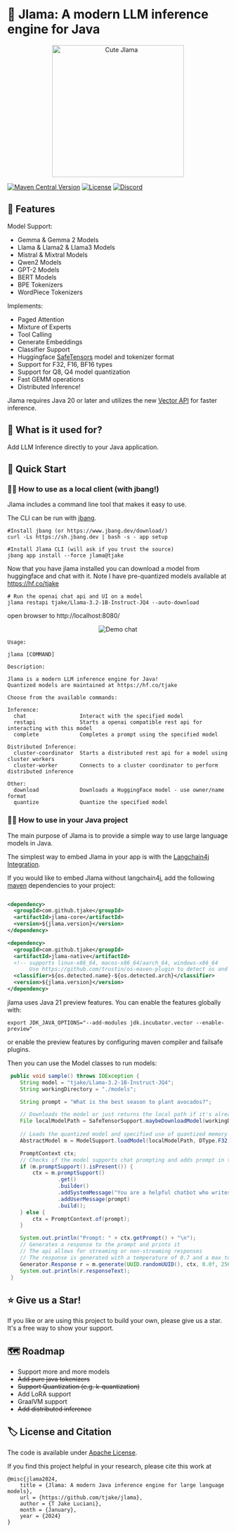 # 🦙 Jlama: A modern LLM inference engine for Java

<p align="center">
  <img src="docs/jlama.jpg" width="300" height="300" alt="Cute Jlama">
</p>

[![Maven Central Version](https://img.shields.io/maven-central/v/com.github.tjake/jlama-parent?style=flat-square)](https://central.sonatype.com/artifact/com.github.tjake/jlama-core/overview)
[![License](https://img.shields.io/badge/License-Apache%202.0-blue.svg)](LICENSE)
[![Discord](https://img.shields.io/discord/1279855254812229642?style=flat-square&label=Discord&color=663399)](https://discord.gg/HsYXHrMu6J)


## 🚀 Features

Model Support:
  * Gemma & Gemma 2 Models
  * Llama & Llama2 & Llama3 Models
  * Mistral & Mixtral Models
  * Qwen2 Models
  * GPT-2 Models
  * BERT Models
  * BPE Tokenizers
  * WordPiece Tokenizers

Implements:
  * Paged Attention
  * Mixture of Experts
  * Tool Calling
  * Generate Embeddings
  * Classifier Support
  * Huggingface [SafeTensors](https://github.com/huggingface/safetensors) model and tokenizer format
  * Support for F32, F16, BF16 types
  * Support for Q8, Q4 model quantization
  * Fast GEMM operations
  * Distributed Inference!

Jlama requires Java 20 or later and utilizes the new [Vector API](https://openjdk.org/jeps/448) 
for faster inference.

## 🤔 What is it used for? 

Add LLM Inference directly to your Java application.

## 🔬 Quick Start

### 🕵️‍♀️ How to use as a local client (with jbang!)
Jlama includes a command line tool that makes it easy to use.

The CLI can be run with [jbang](https://www.jbang.dev/download/).

```shell
#Install jbang (or https://www.jbang.dev/download/)
curl -Ls https://sh.jbang.dev | bash -s - app setup

#Install Jlama CLI (will ask if you trust the source)
jbang app install --force jlama@tjake
```

Now that you have jlama installed you can download a model from huggingface and chat with it.
Note I have pre-quantized models available at https://hf.co/tjake

```shell
# Run the openai chat api and UI on a model
jlama restapi tjake/Llama-3.2-1B-Instruct-JQ4 --auto-download
```

open browser to http://localhost:8080/

<p align="center">
  <img src="docs/demo.png" alt="Demo chat">
</p>


```shell
Usage:

jlama [COMMAND]

Description:

Jlama is a modern LLM inference engine for Java!
Quantized models are maintained at https://hf.co/tjake

Choose from the available commands:

Inference:
  chat                 Interact with the specified model
  restapi              Starts a openai compatible rest api for interacting with this model
  complete             Completes a prompt using the specified model

Distributed Inference:
  cluster-coordinator  Starts a distributed rest api for a model using cluster workers
  cluster-worker       Connects to a cluster coordinator to perform distributed inference

Other:
  download             Downloads a HuggingFace model - use owner/name format
  quantize             Quantize the specified model
```


### 👨‍💻 How to use in your Java project
The main purpose of Jlama is to provide a simple way to use large language models in Java.

The simplest way to embed Jlama in your app is with the [Langchain4j Integration](https://github.com/langchain4j/langchain4j-examples/tree/main/jlama-examples).  

If you would like to embed Jlama without langchain4j, add the following [maven](https://central.sonatype.com/artifact/com.github.tjake/jlama-core/) dependencies to your project:

```xml

<dependency>
  <groupId>com.github.tjake</groupId>
  <artifactId>jlama-core</artifactId>
  <version>${jlama.version}</version>
</dependency>

<dependency>
  <groupId>com.github.tjake</groupId>
  <artifactId>jlama-native</artifactId>
  <!-- supports linux-x86_64, macos-x86_64/aarch_64, windows-x86_64 
       Use https://github.com/trustin/os-maven-plugin to detect os and arch -->
  <classifier>${os.detected.name}-${os.detected.arch}</classifier>
  <version>${jlama.version}</version>
</dependency>

```

jlama uses Java 21 preview features. You can enable the features globally with:

```shell
export JDK_JAVA_OPTIONS="--add-modules jdk.incubator.vector --enable-preview"
```
or enable the preview features by configuring maven compiler and failsafe plugins.



Then you can use the Model classes to run models:

```java
 public void sample() throws IOException {
    String model = "tjake/Llama-3.2-1B-Instruct-JQ4";
    String workingDirectory = "./models";

    String prompt = "What is the best season to plant avocados?";

    // Downloads the model or just returns the local path if it's already downloaded
    File localModelPath = SafeTensorSupport.maybeDownloadModel(workingDirectory, model);
    
    // Loads the quantized model and specified use of quantized memory
    AbstractModel m = ModelSupport.loadModel(localModelPath, DType.F32, DType.I8);

    PromptContext ctx;
    // Checks if the model supports chat prompting and adds prompt in the expected format for this model
    if (m.promptSupport().isPresent()) {
        ctx = m.promptSupport()
                .get()
                .builder()
                .addSystemMessage("You are a helpful chatbot who writes short responses.")
                .addUserMessage(prompt)
                .build();
    } else {
        ctx = PromptContext.of(prompt);
    }

    System.out.println("Prompt: " + ctx.getPrompt() + "\n");
    // Generates a response to the prompt and prints it
    // The api allows for streaming or non-streaming responses
    // The response is generated with a temperature of 0.7 and a max token length of 256
    Generator.Response r = m.generate(UUID.randomUUID(), ctx, 0.0f, 256, (s, f) -> {});
    System.out.println(r.responseText);
 }
```

## ⭐ Give us a Star! 

If you like or are using this project to build your own, please give us a star. It's a free way to show your support.

## 🗺️ Roadmap

* Support more and more models
* <s>Add pure java tokenizers</s>
* <s>Support Quantization (e.g. k-quantization)</s>
* Add LoRA support
* GraalVM support
* <s>Add distributed inference</s>

## 🏷️ License and Citation

The code is available under [Apache License](./LICENSE).

If you find this project helpful in your research, please cite this work at

```
@misc{jlama2024,
    title = {Jlama: A modern Java inference engine for large language models},
    url = {https://github.com/tjake/jlama},
    author = {T Jake Luciani},
    month = {January},
    year = {2024}
}
```
